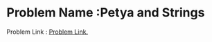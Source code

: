 # Problem Name :Petya and Strings
 Problem Link : [Problem Link.](http://codeforces.com/contest/112/problem/A)

